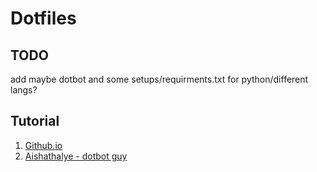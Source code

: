 # Dotfiles

## TODO

add maybe dotbot and some setups/requirments.txt for python/different langs?

## Tutorial

1. [Github.io](http://dotfiles.github.io/tutorials/)
2. [Aishathalye - dotbot guy](https://www.anishathalye.com/2014/08/03/managing-your-dotfiles/)
